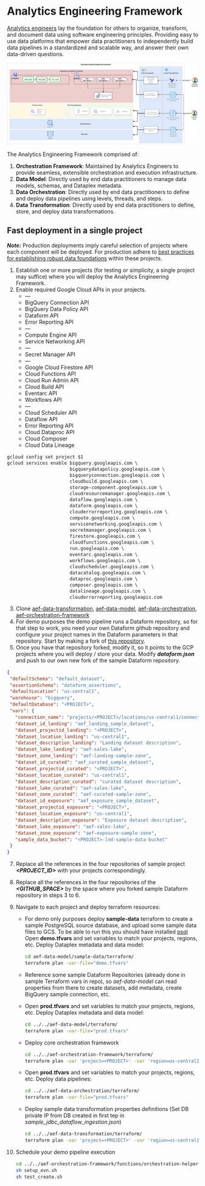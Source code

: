 # Analytics Engineering Framework
[Analytics engineers](https://www.getdbt.com/what-is-analytics-engineering)  lay the foundation for others to organize, transform, and document data using software engineering principles. Providing easy to use data platforms that empower data practitioners to independently build data pipelines in a standardized and scalable way, and answer their own data-driven questions.

![aef_high_level.png](aef_high_level.png)


The Analytics Engineering Framework comprised of:
1. **Orchestration Framework**: Maintained by Analytics Engineers to provide seamless, extensible orchestration and execution infrastructure.
1. **Data Model**: Directly used by end data practitioners to manage data models, schemas, and Dataplex metadata.
1. **Data Orchestration**: Directly used by end data practitioners to define and deploy data pipelines using levels, threads, and steps.
1. **Data Transformation**: Directly used by end data practitioners to define, store, and deploy data transformations.

## Fast deployment in a single project
***Note:*** Production deployments imply careful selection of projects where each component will be deployed. For production adhere to [best practices for establishing robust data foundations](https://github.com/GoogleCloudPlatform/cloud-foundation-fabric/tree/master/blueprints/data-solutions/data-platform-foundations) within these projects.

1. Establish one or more projects (for testing or simplicity, a single project may suffice) where you will deploy the Analytics Engineering Framework. 
2. Enable required Google Cloud APIs in your projects.
   - — 
   - BigQuery Connection API 
   - BigQuery Data Policy API 
   - Dataform API 
   - Error Reporting API 
   - — 
   - Compute Engine API 
   - Service Networking API 
   - — 
   - Secret Manager API 
   - — 
   - Google Cloud Firestore API 
   - Cloud Functions API 
   - Cloud Run Admin API 
   - Cloud Build API 
   - Eventarc API 
   - Workflows API
   - — 
   - Cloud Scheduler API 
   - Dataflow API
   - Error Reporting API
   - Cloud Dataproc API
   - Cloud Composer
   - Cloud Data Lineage

```shell
gcloud config set project $1
gcloud services enable bigquery.googleapis.com \
                       bigquerydatapolicy.googleapis.com \
                       bigqueryconnection.googleapis.com \
                       cloudbuild.googleapis.com \
                       storage-component.googleapis.com \
                       cloudresourcemanager.googleapis.com \
                       dataflow.googleapis.com \
                       dataform.googleapis.com \
                       clouderrorreporting.googleapis.com \
                       compute.googleapis.com \
                       servicenetworking.googleapis.com \
                       secretmanager.googleapis.com \
                       firestore.googleapis.com \
                       cloudfunctions.googleapis.com \
                       run.googleapis.com \
                       eventarc.googleapis.com \
                       workflows.googleapis.com \
                       cloudscheduler.googleapis.com \
                       datacatalog.googleapis.com \
                       dataproc.googleapis.com \
                       composer.googleapis.com \
                       datalineage.googleapis.com \
                       clouderrorreporting.googleapis.com
```

3. Clone [aef-data-transformation](), [aef-data-model](), [aef-data-orchestration](), [aef-orchestration-framework]()
5. For demo purposes the demo pipeline runs a Dataform repository, so for that step to work, you need your own Dataform github repository and configure your project names in the Dataform parameters in that repository. Start by making a fork of [this repository](https://github.com/oscarpulido55/aef-sample-dataform-repo.git).
6. Once you have that repository forked, modify it, so it points to the GCP projects where you will deploy / store your data. Modify ***dataform.json*** and push to our own new fork of the sample Dataform repository.
```json
{
 "defaultSchema": "default_dataset",
 "assertionSchema": "dataform_assertions",
 "defaultLocation": "us-central1",
 "warehouse": "bigquery",
 "defaultDatabase": "<PROJECT>",
 "vars": {
   "connection_name": "projects/<PROJECT>/locations/us-central1/connections/sample-connection",
   "dataset_id_landing": "aef_landing_sample_dataset",
   "dataset_projectid_landing": "<PROJECT>",
   "dataset_location_landing": "us-central1",
   "dataset_description_landing": "Landing dataset description",
   "dataset_lake_landing": "aef-sales-lake",
   "dataset_zone_landing": "aef-landing-sample-zone",
   "dataset_id_curated": "aef_curated_sample_dataset",
   "dataset_projectid_curated": "<PROJECT>",
   "dataset_location_curated": "us-central1",
   "dataset_description_curated": "curated dataset description",
   "dataset_lake_curated": "aef-sales-lake",
   "dataset_zone_curated": "aef-curated-sample-zone",
   "dataset_id_exposure": "aef_exposure_sample_dataset",
   "dataset_projectid_exposure": "<PROJECT>",
   "dataset_location_exposure": "us-central1",
   "dataset_description_exposure": "Exposure dataset description",
   "dataset_lake_exposure": "aef-sales-lake",
   "dataset_zone_exposure": "aef-exposure-sample-zone",
   "sample_data_bucket": "<PROJECT>-lnd-sample-data-bucket"
 }
}

```

7. Replace all the references in the four repositories of sample project ***<PROJECT_ID>*** with your projects correspondingly. 
8. Replace all the references in the four repositories of the ***<GITHUB_SPACE>*** by the space where you forked sample Dataform repository in steps 3 to 6.
9. Navigate to each project and deploy terraform resources:

   - For demo only purposes deploy **sample-data** terraform to create a sample PostgreSQL source database, and upload some sample data files to GCS. 
   To be able to run this you should have installed [psql](https://www.postgresql.org/docs/current/app-psql.html)
   Open **demo.tfvars** and set variables to match your projects, regions, etc. Deploy Dataplex metadata and data model:
       ```bash
       cd aef-data-model/sample-data/terraform/
       terraform plan -var-file="demo.tfvars"
       ```
   - Reference some sample Dataform Repositories (already done in sample Terraform vars in repo), so *aef-data-model* can read properties from there to create datasets, add metadata, create BigQuery sample connection, etc. 

   - Open **prod.tfvars** and set variables to match your projects, regions, etc. Deploy Dataplex metadata and data model:
       ```bash
       cd ../../aef-data-model/terraform/
       terraform plan -var-file="prod.tfvars"
       ```
   - Deploy core orchestration framework
       ```bash
       cd ../../aef-orchestration-framework/terraform/
       terraform plan -var 'project=<PROJECT>' -var 'region=us-central1' -var 'operator_email=<EMAIL>'
       ```
   - Open **prod.tfvars** and set variables to match your projects, regions, etc. Deploy data pipelines:
       ```bash
       cd ../../aef-data-orchestration/terraform/
       terraform plan -var-file="prod.tfvars"
       ```
   - Deploy sample data transformation properties definitions (Set DB private IP from DB created in first tep in *sample_jdbc_dataflow_ingestion.json*)
       ```bash
       cd ../../aef-data-transformation/terraform/
       terraform plan -var 'project=<PROJECT>' -var 'region=us-central1' -var 'domain=google' -var 'environment=dev'
       ```
10. Schedule your demo pipeline execution
       ```bash
       cd ../../aef-orchestration-framework/functions/orchestration-helpers/scheduling/utilities/
       sh setup_evn.sh
       sh test_create.sh
       ```